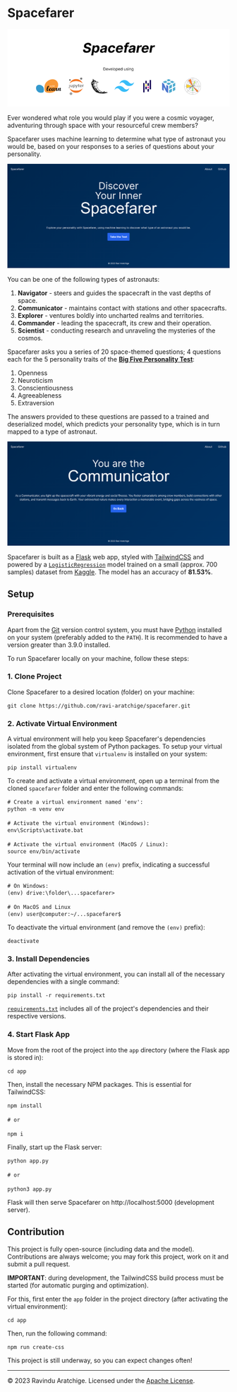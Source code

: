 # Spacefarer

<img src="./assets/banner.png">

Ever wondered what role you would play if you were a cosmic voyager, adventuring through space with your resourceful crew members?

Spacefarer uses machine learning to determine what type of astronaut you would be, based on your responses to a series of questions about your personality.

<img src="./assets/home.png">

You can be one of the following types of astronauts:

1. **Navigator** - steers and guides the spacecraft in the vast depths of space.
2. **Communicator** - maintains contact with stations and other spacecrafts.
3. **Explorer** - ventures boldly into uncharted realms and territories.
4. **Commander** - leading the spacecraft, its crew and their operation.
5. **Scientist** - conducting research and unraveling the mysteries of the cosmos.

Spacefarer asks you a series of 20 space-themed questions; 4 questions each for the 5 personality traits of the <a href="https://mettl.com/glossary/b/big-five-personality-test/#:~:text=The%20Big%20Five%20personality%20test%2C%20also%20known%20as%20the%20OCEAN,making%20the%20acronym%20%E2%80%93%20OCEAN).">**Big Five Personality Test**</a>:

1. Openness
2. Neuroticism
3. Conscientiousness
4. Agreeableness
5. Extraversion

The answers provided to these questions are passed to a trained and deserialized model, which predicts your personality type, which is in turn mapped to a type of astronaut.

<img src="./assets/result.png">

Spacefarer is built as a <a href="https://flask.palletsprojects.com">Flask</a> web app, styled with <a href="https://tailwindcss.com/">TailwindCSS</a> and powered by a <a href="https://scikit-learn.org/stable/modules/generated/sklearn.linear_model.LogisticRegression.html">`LogisticRegression`</a> model trained on a small (approx. 700 samples) dataset from <a href="https://www.kaggle.com/datasets/pavlorymarchuk/test3434">Kaggle</a>. The model has an accuracy of **81.53%**.

## Setup

### Prerequisites

Apart from the <a href="https://git-scm.com/">Git</a> version control system, you must have <a href="https://www.python.org/">Python</a> installed on your system (preferably added to the `PATH`). It is recommended to have a version greater than 3.9.0 installed.

To run Spacefarer locally on your machine, follow these steps:

### 1. Clone Project

Clone Spacefarer to a desired location (folder) on your machine:

```shell
git clone https://github.com/ravi-aratchige/spacefarer.git
```

### 2. Activate Virtual Environment

A virtual environment will help you keep Spacefarer's dependencies isolated from the global system of Python packages. To setup your virtual environment, first ensure that `virtualenv` is installed on your system:

```shell
pip install virtualenv
```

To create and activate a virtual environment, open up a terminal from the cloned `spacefarer` folder and enter the following commands:

```shell
# Create a virtual environment named 'env':
python -m venv env

# Activate the virtual environment (Windows):
env\Scripts\activate.bat

# Activate the virtual environment (MacOS / Linux):
source env/bin/activate
```

Your terminal will now include an `(env)` prefix, indicating a successful activation of the virtual environment:

```shell
# On Windows:
(env) drive:\folder\...spacefarer>

# On MacOS and Linux
(env) user@computer:~/...spacefarer$
```

To deactivate the virtual environment (and remove the `(env)` prefix):

```shell
deactivate
```

### 3. Install Dependencies

After activating the virtual environment, you can install all of the necessary dependencies with a single command:

```shell
pip install -r requirements.txt
```

<a href="https://github.com/ravi-aratchige/spacefarer/blob/main/requirements.txt">`requirements.txt`</a> includes all of the project's dependencies and their respective versions.

### 4. Start Flask App

Move from the root of the project into the `app` directory (where the Flask app is stored in):

```shell
cd app
```

Then, install the necessary NPM packages. This is essential for TailwindCSS:

```shell
npm install

# or

npm i
```

Finally, start up the Flask server:

```shell
python app.py

# or

python3 app.py
```

Flask will then serve Spacefarer on <a>http://localhost:5000</a> (development server).

## Contribution

This project is fully open-source (including data and the model). Contributions are always welcome; you may fork this project, work on it and submit a pull request.

**IMPORTANT**: during development, the TailwindCSS build process must be started (for automatic purging and optimization).

For this, first enter the `app` folder in the project directory (after activating the virtual environment):

```shell
cd app
```

Then, run the following command:

```shell
npm run create-css
```

This project is still underway, so you can expect changes often!

---

© 2023 Ravindu Aratchige. Licensed under the <a href="https://github.com/ravi-aratchige/spacefarer/blob/main/LICENSE">Apache License<a>.